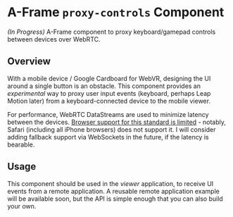 # A-Frame `proxy-controls` Component

*(In Progress)* A-Frame component to proxy keyboard/gamepad controls between devices over WebRTC.

## Overview

With a mobile device / Google Cardboard for WebVR, designing the UI around a single button is an obstacle. This component provides an *experimental* way to proxy user input events (keyboard, perhaps Leap Motion later) from a keyboard-connected device to the mobile viewer.

For performance, WebRTC DataStreams are used to minimize latency between the devices. [Browser support for this standard is limited](http://caniuse.com/#feat=rtcpeerconnection) - notably, Safari (including all iPhone browsers) does not support it. I will consider adding fallback support via WebSockets in the future, if the latency is bearable.

## Usage

This component should be used in the *viewer* application, to receive UI events from a remote application. A reusable remote application example will be available soon, but the API is simple enough that you can also build your own.

